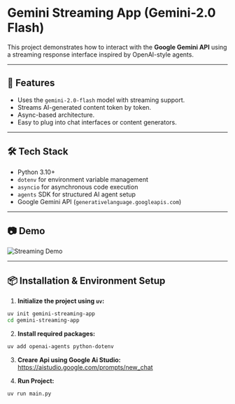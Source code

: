 # Gemini Streaming App (Gemini-2.0 Flash)

This project demonstrates how to interact with the **Google Gemini API** using a streaming response interface inspired by OpenAI-style agents.

---

## 🚀 Features

- Uses the `gemini-2.0-flash` model with streaming support.
- Streams AI-generated content token by token.
- Async-based architecture.
- Easy to plug into chat interfaces or content generators.

---

## 🛠️ Tech Stack

- Python 3.10+
- `dotenv` for environment variable management
- `asyncio` for asynchronous code execution
- `agents` SDK for structured AI agent setup
- Google Gemini API (`generativelanguage.googleapis.com`)

---

## 📷 Demo

![Streaming Demo](assets/demo.png)

---

## 📦 Installation & Environment Setup

1. **Initialize the project using `uv`:**

```bash
uv init gemini-streaming-app
cd gemini-streaming-app

```

2. **Install required packages:**
```bash
uv add openai-agents python-dotenv
```


3. **Creare Api using Google Ai Studio:** <br>
https://aistudio.google.com/prompts/new_chat


4. **Run Project:**
```bash
uv run main.py
```